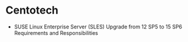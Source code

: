 # Centotech

- SUSE Linux Enterprise Server (SLES) Upgrade from 12 SP5 to 15 SP6 Requirements and Responsibilities
